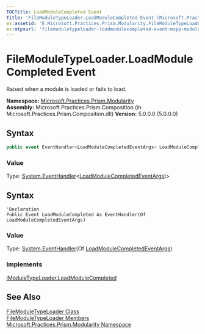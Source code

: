 ```yaml
---
TOCTitle: LoadModuleCompleted Event
Title: 'FileModuleTypeLoader.LoadModuleCompleted Event (Microsoft.Practices.Prism.Modularity)'
ms:assetid: 'E:Microsoft.Practices.Prism.Modularity.FileModuleTypeLoader.LoadModuleCompleted'
ms:mtpsurl: 'filemoduletypeloader-loadmodulecompleted-event-mspp-modularity.md'
---
```


# FileModuleTypeLoader.LoadModuleCompleted Event

Raised when a module is loaded or fails to load.

**Namespace:** [Microsoft.Practices.Prism.Modularity](/patterns-practices/reference/mspp-modularity-namespace)<br/>
**Assembly:** Microsoft.Practices.Prism.Composition (in Microsoft.Practices.Prism.Composition.dll)
**Version:** 5.0.0.0 (5.0.0.0)

## Syntax

```C#
public event EventHandler<LoadModuleCompletedEventArgs> LoadModuleCompleted
```

### Value
Type: [System.EventHandler](http://msdn.microsoft.com/en-us/library/db0etb8x)&lt;[LoadModuleCompletedEventArgs](/patterns-practices/reference/loadmodulecompletedeventargs-class-mspp-modularity))&gt;


## Syntax

```VB
'Declaration
Public Event LoadModuleCompleted As EventHandler(Of LoadModuleCompletedEventArgs)
```
### Value

Type: [System.EventHandler](http://msdn.microsoft.com/en-us/library/db0etb8x)(Of [LoadModuleCompletedEventArgs](/patterns-practices/reference/loadmodulecompletedeventargs-class-mspp-modularity))

### Implements
[IModuleTypeLoader.LoadModuleCompleted](/patterns-practices/reference/imoduletypeloader-loadmodulecompleted-event-mspp-modularity)

## See Also

[FileModuleTypeLoader Class](/patterns-practices/reference/filemoduletypeloader-class-mspp-modularity)<br/>
[FileModuleTypeLoader Members](/patterns-practices/reference/filemoduletypeloader-members-mspp-modularity)<br/>
[Microsoft.Practices.Prism.Modularity Namespace](/patterns-practices/reference/mspp-modularity-namespace)